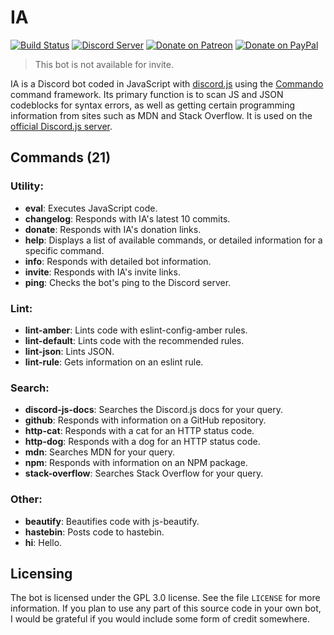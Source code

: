 # IA
[![Build Status](https://travis-ci.org/dragonfire535/ia.svg?branch=master)](https://travis-ci.org/dragonfire535/ia)
[![Discord Server](https://discordapp.com/api/guilds/252317073814978561/embed.png)](https://discord.gg/sbMe32W)
[![Donate on Patreon](https://img.shields.io/badge/patreon-donate-orange.svg)](https://www.patreon.com/dragonfire535)
[![Donate on PayPal](https://img.shields.io/badge/paypal-donate-blue.svg)](https://www.paypal.me/dragonfire535)

> This bot is not available for invite.

IA is a Discord bot coded in JavaScript with
[discord.js](https://discord.js.org/) using the
[Commando](https://github.com/discordjs/Commando) command framework. Its primary
function is to scan JS and JSON codeblocks for syntax errors, as well as getting
certain programming information from sites such as MDN and Stack Overflow. It is
used on the [official Discord.js server](https://discord.gg/bRCvFy9).

## Commands (21)
### Utility:

* **eval**: Executes JavaScript code.
* **changelog**: Responds with IA's latest 10 commits.
* **donate**: Responds with IA's donation links.
* **help**: Displays a list of available commands, or detailed information for a specific command.
* **info**: Responds with detailed bot information.
* **invite**: Responds with IA's invite links.
* **ping**: Checks the bot's ping to the Discord server.

### Lint:

* **lint-amber**: Lints code with eslint-config-amber rules.
* **lint-default**: Lints code with the recommended rules.
* **lint-json**: Lints JSON.
* **lint-rule**: Gets information on an eslint rule.

### Search:

* **discord-js-docs**: Searches the Discord.js docs for your query.
* **github**: Responds with information on a GitHub repository.
* **http-cat**: Responds with a cat for an HTTP status code.
* **http-dog**: Responds with a dog for an HTTP status code.
* **mdn**: Searches MDN for your query.
* **npm**: Responds with information on an NPM package.
* **stack-overflow**: Searches Stack Overflow for your query.

### Other:

* **beautify**: Beautifies code with js-beautify.
* **hastebin**: Posts code to hastebin.
* **hi**: Hello.

## Licensing
The bot is licensed under the GPL 3.0 license. See the file `LICENSE` for more
information. If you plan to use any part of this source code in your own bot, I
would be grateful if you would include some form of credit somewhere.
